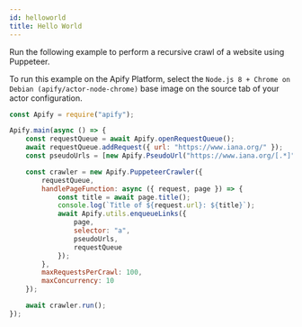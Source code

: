 ```yaml
---
id: helloworld
title: Hello World
---
```


Run the following example to perform a recursive crawl of a website using Puppeteer.

To run this example on the Apify Platform, select the `Node.js 8 + Chrome on Debian (apify/actor-node-chrome)` base image
on the source tab of your actor configuration.

```javascript
const Apify = require("apify");

Apify.main(async () => {
    const requestQueue = await Apify.openRequestQueue();
    await requestQueue.addRequest({ url: "https://www.iana.org/" });
    const pseudoUrls = [new Apify.PseudoUrl("https://www.iana.org/[.*]")];

    const crawler = new Apify.PuppeteerCrawler({
        requestQueue,
        handlePageFunction: async ({ request, page }) => {
            const title = await page.title();
            console.log(`Title of ${request.url}: ${title}`);
            await Apify.utils.enqueueLinks({
                page,
                selector: "a",
                pseudoUrls,
                requestQueue
            });
        },
        maxRequestsPerCrawl: 100,
        maxConcurrency: 10
    });

    await crawler.run();
});
```
